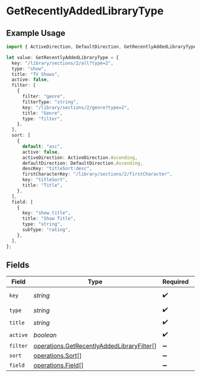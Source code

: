 # GetRecentlyAddedLibraryType

## Example Usage

```typescript
import { ActiveDirection, DefaultDirection, GetRecentlyAddedLibraryType } from "@lukehagar/plexjs/sdk/models/operations";

let value: GetRecentlyAddedLibraryType = {
  key: "/library/sections/2/all?type=2",
  type: "show",
  title: "TV Shows",
  active: false,
  filter: [
    {
      filter: "genre",
      filterType: "string",
      key: "/library/sections/2/genre?type=2",
      title: "Genre",
      type: "filter",
    },
  ],
  sort: [
    {
      default: "asc",
      active: false,
      activeDirection: ActiveDirection.Ascending,
      defaultDirection: DefaultDirection.Ascending,
      descKey: "titleSort:desc",
      firstCharacterKey: "/library/sections/2/firstCharacter",
      key: "titleSort",
      title: "Title",
    },
  ],
  field: [
    {
      key: "show.title",
      title: "Show Title",
      type: "string",
      subType: "rating",
    },
  ],
};
```

## Fields

| Field                                                                                                         | Type                                                                                                          | Required                                                                                                      | Description                                                                                                   | Example                                                                                                       |
| ------------------------------------------------------------------------------------------------------------- | ------------------------------------------------------------------------------------------------------------- | ------------------------------------------------------------------------------------------------------------- | ------------------------------------------------------------------------------------------------------------- | ------------------------------------------------------------------------------------------------------------- |
| `key`                                                                                                         | *string*                                                                                                      | :heavy_check_mark:                                                                                            | N/A                                                                                                           | /library/sections/2/all?type=2                                                                                |
| `type`                                                                                                        | *string*                                                                                                      | :heavy_check_mark:                                                                                            | N/A                                                                                                           | show                                                                                                          |
| `title`                                                                                                       | *string*                                                                                                      | :heavy_check_mark:                                                                                            | N/A                                                                                                           | TV Shows                                                                                                      |
| `active`                                                                                                      | *boolean*                                                                                                     | :heavy_check_mark:                                                                                            | N/A                                                                                                           | false                                                                                                         |
| `filter`                                                                                                      | [operations.GetRecentlyAddedLibraryFilter](../../../sdk/models/operations/getrecentlyaddedlibraryfilter.md)[] | :heavy_minus_sign:                                                                                            | N/A                                                                                                           |                                                                                                               |
| `sort`                                                                                                        | [operations.Sort](../../../sdk/models/operations/sort.md)[]                                                   | :heavy_minus_sign:                                                                                            | N/A                                                                                                           |                                                                                                               |
| `field`                                                                                                       | [operations.Field](../../../sdk/models/operations/field.md)[]                                                 | :heavy_minus_sign:                                                                                            | N/A                                                                                                           |                                                                                                               |